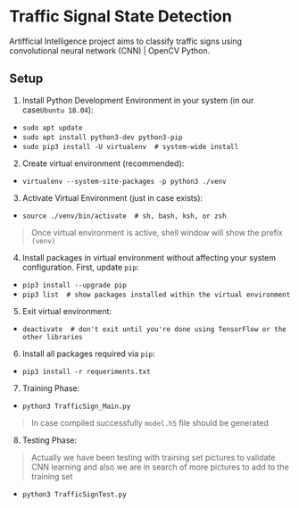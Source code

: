 # Traffic Signal State Detection
Artifficial Intelligence project aims to classify traffic signs using convolutional neural network (CNN) | OpenCV Python.

## Setup
1. Install Python Development Environment in your system (in our case`Ubuntu 18.04`):
  - `sudo apt update`
  - `sudo apt install python3-dev python3-pip`
  - `sudo pip3 install -U virtualenv  # system-wide install`
  
2. Create virtual environment (recommended):
  - `virtualenv --system-site-packages -p python3 ./venv`
3. Activate Virtual Environment (just in case exists):
  - `source ./venv/bin/activate  # sh, bash, ksh, or zsh`
> Once virtual environment is active, shell window will show the prefix `(venv)`

4.  Install packages in virtual environment without affecting your system configuration. First, update `pip`: 
  - `pip3 install --upgrade pip`
  - `pip3 list  # show packages installed within the virtual environment`
5. Exit virtual environment:
  - `deactivate  # don't exit until you're done using TensorFlow or the other libraries`
6. Install all packages required via `pip`:
  - `pip3 install -r requeriments.txt`
7. Training Phase:
  - `python3 TrafficSign_Main.py`
> In case compiled successfully 
> `model.h5` file should be generated
8. Testing Phase:
> Actually we have been testing with training set pictures to validate CNN learning
> and also we are in search of more pictures to add to the training set 
  - `python3 TrafficSignTest.py`
